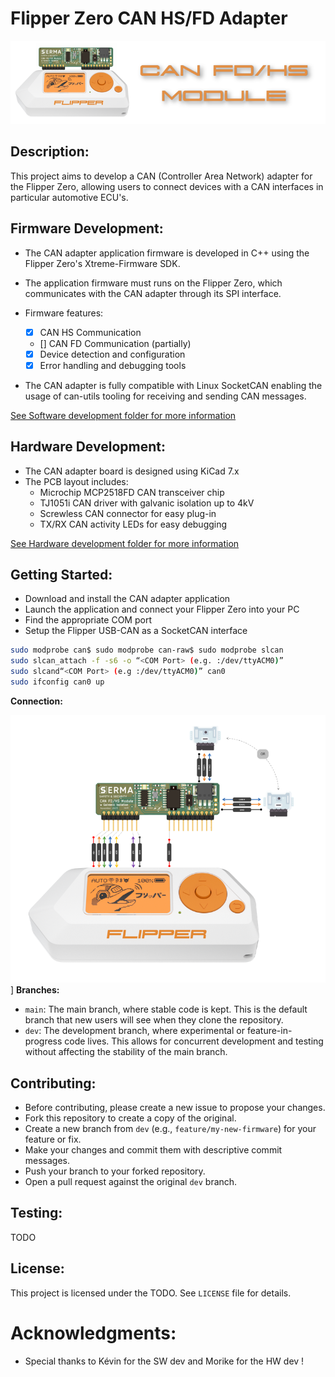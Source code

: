 
# Flipper Zero CAN HS/FD Adapter

<div align="center">
  <img src="/Pictures/Banner.png" alt="Wiring diagram">
</div>


## Description: 

This project aims to develop a CAN (Controller Area Network) adapter for the Flipper Zero, allowing users to connect devices with a CAN interfaces in particular automotive ECU's.


## Firmware Development:

* The CAN adapter application firmware is developed in C++ using the Flipper Zero's Xtreme-Firmware SDK.
* The application firmware must runs on the Flipper Zero, which communicates with the CAN adapter through its SPI interface.

* Firmware features:
	- [x] CAN HS Communication
	- [] CAN FD Communication (partially)
    - [x] Device detection and configuration
	- [x] Error handling and debugging tools

* The CAN adapter is fully compatible with Linux SocketCAN enabling the usage of can-utils tooling for receiving and sending CAN messages. 

[See Software development folder for more information](https://example.com/redirect) 

## Hardware Development:

* The CAN adapter board is designed using KiCad 7.x
* The PCB layout includes:
	+ Microchip MCP2518FD CAN transceiver chip
	+ TJ1051i CAN driver with galvanic isolation up to 4kV 
	+ Screwless CAN connector for easy plug-in
	+ TX/RX CAN activity LEDs for easy debugging

[See Hardware development folder for more information](https://example.com/redirect)

## Getting Started:
* Download and install the CAN adapter application
* Launch the application and connect your Flipper Zero into your PC
* Find the appropriate COM port
* Setup the Flipper USB-CAN as a SocketCAN interface
```sh
sudo modprobe can$ sudo modprobe can-raw$ sudo modprobe slcan
sudo slcan_attach -f -s6 -o “<COM Port> (e.g. :/dev/ttyACM0)”
sudo slcand“<COM Port> (e.g :/dev/ttyACM0)” can0
sudo ifconfig can0 up
```

**Connection:**

![Wiring diagram](/Pictures/Connection.png)]
**Branches:**

* `main`: The main branch, where stable code is kept. This is the default branch that new users will see when they clone the repository.
* `dev`: The development branch, where experimental or feature-in-progress code lives. This allows for concurrent development and testing without affecting the stability of the main branch.

## Contributing:

* Before contributing, please create a new issue to propose your changes.
* Fork this repository to create a copy of the original.
* Create a new branch from `dev` (e.g., `feature/my-new-firmware`) for your feature or fix.
* Make your changes and commit them with descriptive commit messages.
* Push your branch to your forked repository.
* Open a pull request against the original `dev` branch.

## Testing:

TODO 

## License:

This project is licensed under the TODO. See `LICENSE` file for details.

# Acknowledgments:

* Special thanks to Kévin for the SW dev and Morike for the HW dev !  


